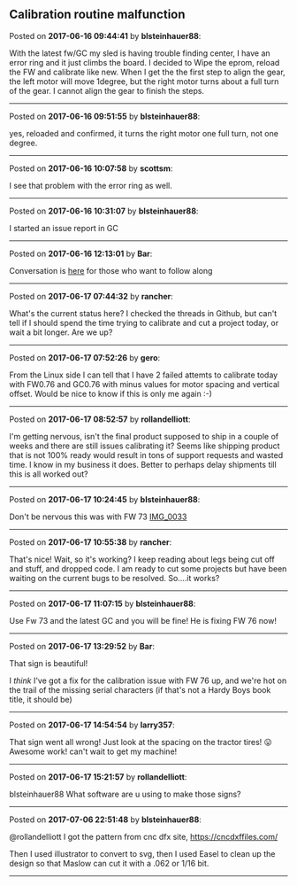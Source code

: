 ## Calibration routine malfunction
Posted on **2017-06-16 09:44:41** by **blsteinhauer88**:

With the latest fw/GC my sled is having trouble finding center, I have an error ring and it just climbs the board.  I decided to Wipe the eprom, reload the FW and calibrate like new.  When I get the the first step to align the gear, the left motor will move 1degree, but the right motor turns about a full turn of the gear.   I cannot align the gear to finish the steps.

---

Posted on **2017-06-16 09:51:55** by **blsteinhauer88**:

yes, reloaded and confirmed, it turns the right motor one full turn, not one degree.

---

Posted on **2017-06-16 10:07:58** by **scottsm**:

I see that problem with the error ring as well.

---

Posted on **2017-06-16 10:31:07** by **blsteinhauer88**:

I started an issue report in GC

---

Posted on **2017-06-16 12:13:01** by **Bar**:

Conversation is [here](https://github.com/MaslowCNC/GroundControl/issues/324) for those who want to follow along

---

Posted on **2017-06-17 07:44:32** by **rancher**:

What's the current status here?  I checked the threads in Github, but can't tell if I should spend the time trying to calibrate and cut a project today, or wait a bit longer.  Are we up?

---

Posted on **2017-06-17 07:52:26** by **gero**:

From the Linux side I can tell that I have 2 failed attemts to calibrate today with FW0.76 and GC0.76 with minus values for motor spacing and vertical offset. Would be nice to know if this is only me again :-)

---

Posted on **2017-06-17 08:52:57** by **rollandelliott**:

I'm getting nervous, isn't the final product supposed to ship in a couple of weeks and there are still issues calibrating it? Seems like shipping product that is not 100% ready would result in tons of support requests and wasted time. I know in my business it does. Better to perhaps delay shipments till this is all worked out?

---

Posted on **2017-06-17 10:24:45** by **blsteinhauer88**:

Don't be nervous this was with FW 73 [IMG_0033](//muut.com/u/maslowcnc/s3/:maslowcnc:Z4d3:img_0033.jpg.jpg)

---

Posted on **2017-06-17 10:55:38** by **rancher**:

That's nice!  Wait, so it's working?  I keep reading about legs being cut off and stuff, and dropped code.  I am ready to cut some projects but have been waiting on the current bugs to be resolved.  So....it works?

---

Posted on **2017-06-17 11:07:15** by **blsteinhauer88**:

Use Fw 73 and the latest GC and you will be fine!  He is fixing FW 76 now!

---

Posted on **2017-06-17 13:29:52** by **Bar**:

That sign is beautiful!



I *think* I've got a fix for the calibration issue with FW 76 up, and we're hot on the trail of the missing serial characters (if that's not a Hardy Boys book title, it should be)

---

Posted on **2017-06-17 14:54:54** by **larry357**:

That sign went all wrong! Just look at the spacing on the tractor tires! 😛 Awesome work! can't wait to get my machine!

---

Posted on **2017-06-17 15:21:57** by **rollandelliott**:

blsteinhauer88 What software are u using to make those signs?

---

Posted on **2017-07-06 22:51:48** by **blsteinhauer88**:

@rollandelliott I got the pattern from cnc dfx site, https://cncdxffiles.com/

Then I used illustrator to convert to svg, then I used Easel to clean up the design so that Maslow can cut it with a .062 or 1/16 bit.

---

